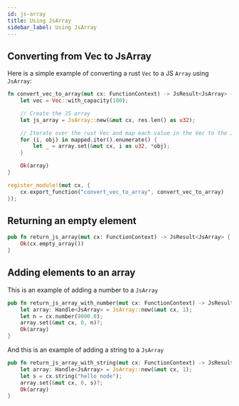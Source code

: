 ```yaml
---
id: js-array
title: Using JsArray
sidebar_label: Using JsArray
---
```


## Converting from Vec to JsArray

Here is a simple example of converting a rust `Vec` to a JS `Array` using `JsArray`:

```rust
fn convert_vec_to_array(mut cx: FunctionContext) -> JsResult<JsArray> {
    let vec = Vec::with_capacity(100);

    // Create the JS array
    let js_array = JsArray::new(&mut cx, res.len() as u32);

    // Iterate over the rust Vec and map each value in the Vec to the JS array
    for (i, obj) in mapped.iter().enumerate() {
        let _ = array.set(&mut cx, i as u32, *obj);
    }

    Ok(array)
}

register_module!(mut cx, {
    cx.export_function("convert_vec_to_array", convert_vec_to_array)
});
```

## Returning an empty element
```rust
pub fn return_js_array(mut cx: FunctionContext) -> JsResult<JsArray> {
    Ok(cx.empty_array())
}
```

## Adding elements to an array
This is an example of adding a number to a `JsArray`
```rust
pub fn return_js_array_with_number(mut cx: FunctionContext) -> JsResult<JsArray> {
    let array: Handle<JsArray> = JsArray::new(&mut cx, 1);
    let n = cx.number(9000.0);
    array.set(&mut cx, 0, n)?;
    Ok(array)
}
```
And this is an example of adding a string to a `JsArray`
```rust
pub fn return_js_array_with_string(mut cx: FunctionContext) -> JsResult<JsArray> {
    let array: Handle<JsArray> = JsArray::new(&mut cx, 1);
    let s = cx.string("hello node");
    array.set(&mut cx, 0, s)?;
    Ok(array)
}
```